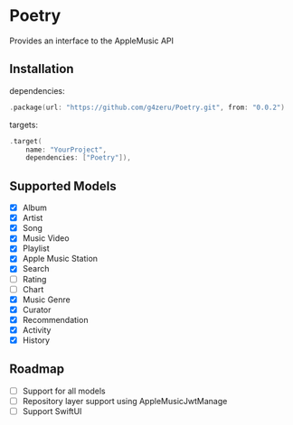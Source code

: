 # Poetry

Provides an interface to the AppleMusic API

## Installation
dependencies: 
```package.swift
.package(url: "https://github.com/g4zeru/Poetry.git", from: "0.0.2")
```
targets:
```package.swift
.target(
    name: "YourProject",
    dependencies: ["Poetry"]),
```
## Supported Models
- [x] Album
- [x] Artist
- [x] Song
- [x] Music Video
- [x] Playlist
- [x] Apple Music Station
- [x] Search
- [ ] Rating
- [ ] Chart
- [x] Music Genre
- [x] Curator
- [x] Recommendation
- [x] Activity
- [x] History

## Roadmap
- [ ] Support for all models
- [ ] Repository layer support using AppleMusicJwtManage
- [ ] Support SwiftUI

